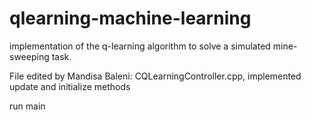 # qlearning-machine-learning
 implementation of the q-learning algorithm to solve a simulated mine-sweeping task. 

File edited by Mandisa Baleni: CQLearningController.cpp, implemented update and initialize methods 

run main
